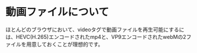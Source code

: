 # 動画ファイルについて

ほとんどのブラウザにおいて、videoタグで動画ファイルを再生可能にするには、HEVC(H.265)エンコードされたmp4と、VP9エンコードされたwebMの2ファイルを用意しておくことが理想的です。
